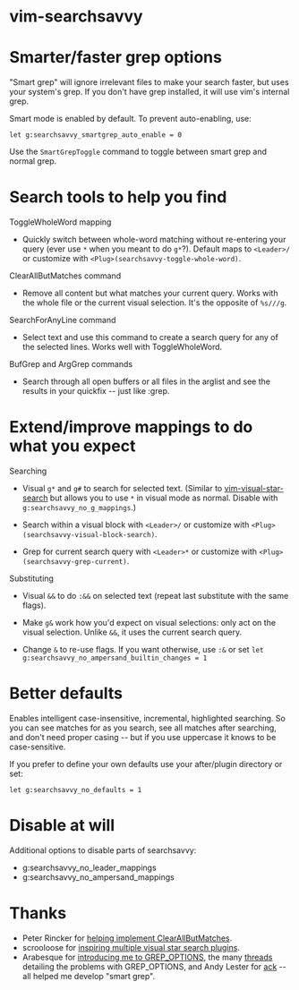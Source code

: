 vim-searchsavvy
===============

Smarter/faster grep options
===============================
"Smart grep" will ignore irrelevant files to make your search faster, but uses
your system's grep. If you don't have grep installed, it will use vim's
internal grep.

Smart mode is enabled by default. To prevent auto-enabling, use:

    let g:searchsavvy_smartgrep_auto_enable = 0

Use the `SmartGrepToggle` command to toggle between smart grep and normal grep.


Search tools to help you find
=============================
ToggleWholeWord mapping
* Quickly switch between whole-word matching without re-entering your query
  (ever use `*` when you meant to do `g*`?). Default maps to `<Leader>/` or
  customize with `<Plug>(searchsavvy-toggle-whole-word)`.

ClearAllButMatches command
* Remove all content but what matches your current query. Works with the whole
  file or the current visual selection. It's the opposite of `%s///g`.

SearchForAnyLine command
* Select text and use this command to create a search query for any of the
  selected lines. Works well with ToggleWholeWord.

BufGrep and ArgGrep commands
* Search through all open buffers or all files in the arglist and see the
  results in your quickfix -- just like :grep.

Extend/improve mappings to do what you expect
=============================================
Searching
* Visual `g*` and `g#` to search for selected text. (Similar to
  [vim-visual-star-search](https://github.com/nelstrom/vim-visual-star-search)
  but allows you to use `*` in visual mode as normal. Disable with
  `g:searchsavvy_no_g_mappings`.)

* Search within a visual block with `<Leader>/` or customize with
  `<Plug>(searchsavvy-visual-block-search)`.

* Grep for current search query with `<Leader>*` or customize with
  `<Plug>(searchsavvy-grep-current)`.

Substituting
* Visual `&&` to do `:&&` on selected text (repeat last substitute with the same flags).

* Make `g&` work how you'd expect on visual selections: only act on the visual
selection. Unlike `&&`, it uses the current search query.

* Change `&` to re-use flags. If you want otherwise, use `:&` or set `let
g:searchsavvy_no_ampersand_builtin_changes = 1`


Better defaults
===============

Enables intelligent case-insensitive, incremental, highlighted searching. So
you can see matches for as you search, see all matches after searching, and
don't need proper casing -- but if you use uppercase it knows to be
case-sensitive.

If you prefer to define your own defaults use your after/plugin directory or
set:

	let g:searchsavvy_no_defaults = 1


Disable at will
===============

Additional options to disable parts of searchsavvy:
* g:searchsavvy_no_leader_mappings
* g:searchsavvy_no_ampersand_mappings


Thanks
======

* Peter Rincker for [helping implement ClearAllButMatches](http://stackoverflow.com/a/4521486/79125).
* scrooloose for [inspiring multiple visual star search plugins](http://got-ravings.blogspot.ca/2008/07/vim-pr0n-visual-search-mappings.html).
* Arabesque for [introducing me to GREP_OPTIONS](http://blog.sanctum.geek.nz/default-grep-options/),
  the many [threads](http://archive.today/fg7me) detailing the problems with GREP_OPTIONS,
  and Andy Lester for [ack](http://beyondgrep.com/)
  -- all helped me develop "smart grep".

